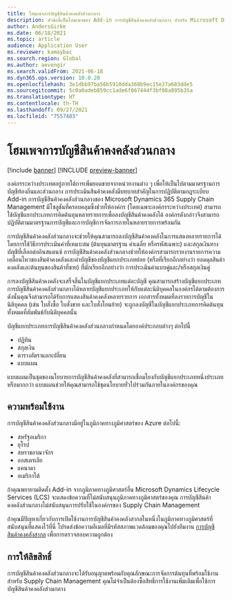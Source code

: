 ```yaml
---
title: โฮมเพจการบัญชีสินค้าคงคลังส่วนกลาง
description: หัวข้อนี้เป็นโฮมเพจของ Add-in การบัญชีสินค้าคงคลังส่วนกลาง สำหรับ Microsoft Dynamics 365 Supply Chain Management
author: AndersGirke
ms.date: 06/18/2021
ms.topic: article
audience: Application User
ms.reviewer: kamaybac
ms.search.region: Global
ms.author: aevengir
ms.search.validFrom: 2021-06-18
ms.dyn365.ops.version: 10.0.20
ms.openlocfilehash: 3e1dbb97ba56b5910dda368b9ec15e27a683dde5
ms.sourcegitcommit: 5c0a0adeb859cc1ade6f067444f3bf08a895b35a
ms.translationtype: HT
ms.contentlocale: th-TH
ms.lasthandoff: 09/27/2021
ms.locfileid: "7557403"
---
```

# <a name="global-inventory-accounting-home-page"></a>โฮมเพจการบัญชีสินค้าคงคลังส่วนกลาง

[!include [banner](../includes/banner.md)]
[!INCLUDE [preview-banner](../includes/preview-banner.md)]

องค์กรระหว่างประเทศอยู่ภายใต้การเพิ่มยอดขายจากหน่วยงานต่าง ๆ เพื่อให้เป็นไปตามมาตรฐานการบัญชีท้องถิ่นและส่วนกลาง การประเมินสินค้าคงคลังมีบทบาทสําคัญในการปฏิบัติตามกฎระเบียบ Add-in การบัญชีสินค้าคงคลังส่วนกลางของ Microsoft Dynamics 365 Supply Chain Management มีโซลูชันที่ครอบคลุมซึ่งช่วยให้องค์กร (โดยเฉพาะองค์กรระหว่างประเทศ) สามารถใช้บัญชีแยกประเภทการคิดต้นทุนหลายรายการเพื่อลงบัญชีสินค้าคงคลังได้ องค์กรดังกล่าวจึงสามารถปฏิบัติตามมาตรฐานการบัญชีและการบัญชีการจัดการภายในหลายรายการพร้อมกัน

การบัญชีสินค้าคงคลังส่วนกลางจะช่วยให้คุณสามารถลงบัญชีสินค้าคงคลังในการแสดงหลายรายการได้ โดยการใช้วิธีการประเมินค่าที่เหมาะสม (ต้นทุนมาตรฐาน ค่าเฉลี่ย หรือรหัสเฉพาะ) และสกุลเงินทางบัญชีที่เลือกต่ออินสแตนซ์ การบัญชีสินค้าคงคลังส่วนกลางช่วยให้องค์กรสามารถรายงานรายการความเคลื่อนไหวของสินค้าคงคลังและค่าบัญชีของบัญชีแยกประเภทย่อย (หรือที่เรียกอีกอย่างว่า ยอดดุลสินค้าคงคลังและต้นทุนของสินค้าที่ขาย) ที่มักเรียกอีกอย่างว่า การประเมินค่าแบบคู่และ/หรือสกุลเงินคู่

การลงบัญชีสินค้าคงคลังจะเสร็จสิ้นในบัญชีแยกประเภทแต่ละบัญชี คุณสามารถสร้างบัญชีแยกประเภทการบัญชีสินค้าคงคลังส่วนกลางได้หลายบัญชีแยกประเภทให้กับแต่ละนิติบุคคลในองค์กรได้ตามต้องการ ดังนั้นคุณจึงสามารถได้รับการแสดงสินค้าคงคลังหลายรายการ เอกสารทั้งหมดที่ลงรายการบัญชีในนิติบุคคล (เช่น ใบสั่งซื้อ ใบสั่งขาย และใบสั่งโอนย้าย) จะถูกลงบัญชีในบัญชีแยกประเภทการคิดต้นทุนทั้งหมดที่สัมพันธ์กับนิติบุคคลนั้น

บัญชีแยกประเภทการบัญชีสินค้าคงคลังส่วนกลางกําหนดโดยองค์ประกอบต่างๆ ต่อไปนี้

- ปฏิทิน
- สกุลเงิน
- ตารางอัตราแลกเปลี่ยน
- แบบแผน

แบบแผนเป็นชุดของนโยบายการบัญชีสินค้าคงคลังที่สามารถเชื่อมโยงกับบัญชีแยกประเภทหนึ่งประเภทหรือมากกว่า แบบแผนช่วยให้คุณสามารถใช้ชุดนโยบายทั่วไปร่วมกันภายในองค์กรของคุณ

## <a name="availability"></a>ความพร้อมใช้งาน

การบัญชีสินค้าคงคลังส่วนกลางมีอยู่ในภูมิภาคทางภูมิศาสตร์ของ Azure ต่อไปนี้:

- สหรัฐอเมริกา
- ยุโรป
- สหราชอาณาจักร
- ออสเตรเลีย
- แคนาดา
- อเมริกาใต้

ถ้าคุณพยายามติดตั้ง Add-in จากภูมิภาคทางภูมิศาสตร์อื่น Microsoft Dynamics Lifecycle Services (LCS) จะแสดงข้อความที่ไม่สนับสนุนภูมิภาคทางภูมิศาสตร์ของคุณ การบัญชีสินค้าคงคลังส่วนกลางไม่สนับสนุนการปรับใช้ในองค์กรของ Supply Chain Management

ถ้าคุณมีปัญหาเกี่ยวกับการเปิดใช้งานการบัญชีสินค้าคงคลังสากลในหนึ่งในภูมิภาคทางภูมิศาสตร์ที่สนับสนุนที่แสดงไว้ที่นี่ โปรดส่งข้อความอีเมลที่มีรหัสสภาพแวดล้อมของคุณไปยังทีมงาน [การบัญชีสินค้าคงคลังสากล](mailto:GlobalInvAccount@microsoft.com) เพื่อการตรวจสอบความถูกต้อง

## <a name="licensing"></a>การให้ลิขสิทธิ์

การบัญชีสินค้าคงคลังส่วนกลางจะได้รับอนุญาตพร้อมกับคุณลักษณะการจัดการต้นทุนที่พร้อมใช้งานสำหรับ Supply Chain Management คุณไม่จำเป็นต้องซื้อสิทธิ์การใช้งานเพิ่มเติมเพื่อใช้การบัญชีสินค้าคงคลังส่วนกลาง

